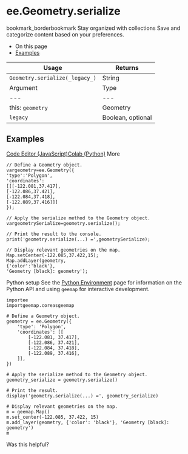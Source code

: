  
#  ee.Geometry.serialize
bookmark_borderbookmark Stay organized with collections  Save and categorize content based on your preferences.
  * On this page
  * [Examples](https://developers.google.com/earth-engine/apidocs/ee-geometry-serialize#examples)


Usage | Returns  
---|---  
`Geometry.serialize(_legacy_)`|  String  
Argument | Type | Details  
---|---|---  
this: `geometry` | Geometry | The Geometry instance.  
`legacy` | Boolean, optional | Enables legacy format.  
## Examples
[Code Editor (JavaScript)](https://developers.google.com/earth-engine/apidocs/ee-geometry-serialize#code-editor-javascript-sample)[Colab (Python)](https://developers.google.com/earth-engine/apidocs/ee-geometry-serialize#colab-python-sample) More
```
// Define a Geometry object.
vargeometry=ee.Geometry({
'type':'Polygon',
'coordinates':
[[[-122.081,37.417],
[-122.086,37.421],
[-122.084,37.418],
[-122.089,37.416]]]
});

// Apply the serialize method to the Geometry object.
vargeometrySerialize=geometry.serialize();

// Print the result to the console.
print('geometry.serialize(...) =',geometrySerialize);

// Display relevant geometries on the map.
Map.setCenter(-122.085,37.422,15);
Map.addLayer(geometry,
{'color':'black'},
'Geometry [black]: geometry');
```
Python setup
See the [ Python Environment](https://developers.google.com/earth-engine/guides/python_install) page for information on the Python API and using `geemap` for interactive development.
```
importee
importgeemap.coreasgeemap
```
```
# Define a Geometry object.
geometry = ee.Geometry({
    'type': 'Polygon',
    'coordinates': [[
        [-122.081, 37.417],
        [-122.086, 37.421],
        [-122.084, 37.418],
        [-122.089, 37.416],
    ]],
})

# Apply the serialize method to the Geometry object.
geometry_serialize = geometry.serialize()

# Print the result.
display('geometry.serialize(...) =', geometry_serialize)

# Display relevant geometries on the map.
m = geemap.Map()
m.set_center(-122.085, 37.422, 15)
m.add_layer(geometry, {'color': 'black'}, 'Geometry [black]: geometry')
m
```

Was this helpful?
